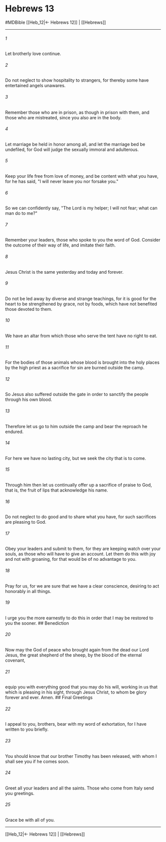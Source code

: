 # Hebrews 13
#MDBible
[[Heb_12|← Hebrews 12]] | [[Hebrews]]

***

###### 1 
Let brotherly love continue. 

###### 2 
Do not neglect to show hospitality to strangers, for thereby some have entertained angels unawares. 

###### 3 
Remember those who are in prison, as though in prison with them, and those who are mistreated, since you also are in the body. 

###### 4 
Let marriage be held in honor among all, and let the marriage bed be undefiled, for God will judge the sexually immoral and adulterous. 

###### 5 
Keep your life free from love of money, and be content with what you have, for he has said, "I will never leave you nor forsake you." 

###### 6 
So we can confidently say, "The Lord is my helper; I will not fear; what can man do to me?" 

###### 7 
Remember your leaders, those who spoke to you the word of God. Consider the outcome of their way of life, and imitate their faith. 

###### 8 
Jesus Christ is the same yesterday and today and forever. 

###### 9 
Do not be led away by diverse and strange teachings, for it is good for the heart to be strengthened by grace, not by foods, which have not benefited those devoted to them. 

###### 10 
We have an altar from which those who serve the tent have no right to eat. 

###### 11 
For the bodies of those animals whose blood is brought into the holy places by the high priest as a sacrifice for sin are burned outside the camp. 

###### 12 
So Jesus also suffered outside the gate in order to sanctify the people through his own blood. 

###### 13 
Therefore let us go to him outside the camp and bear the reproach he endured. 

###### 14 
For here we have no lasting city, but we seek the city that is to come. 

###### 15 
Through him then let us continually offer up a sacrifice of praise to God, that is, the fruit of lips that acknowledge his name. 

###### 16 
Do not neglect to do good and to share what you have, for such sacrifices are pleasing to God. 

###### 17 
Obey your leaders and submit to them, for they are keeping watch over your souls, as those who will have to give an account. Let them do this with joy and not with groaning, for that would be of no advantage to you. 

###### 18 
Pray for us, for we are sure that we have a clear conscience, desiring to act honorably in all things. 

###### 19 
I urge you the more earnestly to do this in order that I may be restored to you the sooner. ## Benediction 

###### 20 
Now may the God of peace who brought again from the dead our Lord Jesus, the great shepherd of the sheep, by the blood of the eternal covenant, 

###### 21 
equip you with everything good that you may do his will, working in us that which is pleasing in his sight, through Jesus Christ, to whom be glory forever and ever. Amen. ## Final Greetings 

###### 22 
I appeal to you, brothers, bear with my word of exhortation, for I have written to you briefly. 

###### 23 
You should know that our brother Timothy has been released, with whom I shall see you if he comes soon. 

###### 24 
Greet all your leaders and all the saints. Those who come from Italy send you greetings. 

###### 25 
Grace be with all of you. 

***

[[Heb_12|← Hebrews 12]] | [[Hebrews]]
